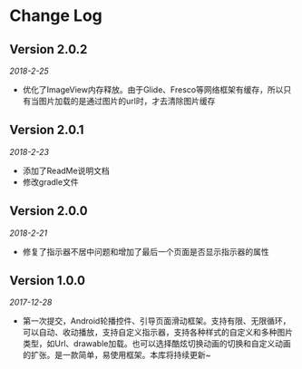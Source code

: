 Change Log
==========
## Version 2.0.2

_2018-2-25_

 * 优化了ImageView内存释放。由于Glide、Fresco等网络框架有缓存，所以只有当图片加载的是通过图片的url时，才去清除图片缓存 
 
## Version 2.0.1

_2018-2-23_

 * 添加了ReadMe说明文档
 * 修改gradle文件


## Version 2.0.0

_2018-2-21_

 * 修复了指示器不居中问题和增加了最后一个页面是否显示指示器的属性


## Version 1.0.0

_2017-12-28_

 * 第一次提交，Android轮播控件、引导页面滑动框架。支持有限、无限循环，可以自动、收动播放，支持自定义指示器，支持各种样式的自定义和多种图片类型，如Url、drawable加载。也可以选择酷炫切换动画的切换和自定义动画的扩张。是一款简单，易使用框架。本库将持续更新~ 

